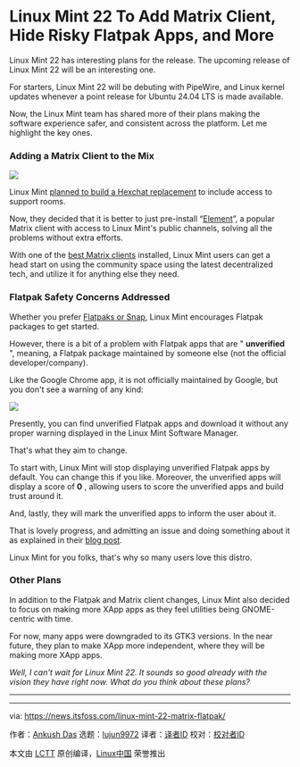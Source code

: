 [#]: subject: "Linux Mint 22 To Add Matrix Client, Hide Risky Flatpak Apps, and More"
[#]: via: "https://news.itsfoss.com/linux-mint-22-matrix-flatpak/"
[#]: author: "Ankush Das https://news.itsfoss.com/author/ankush/"
[#]: collector: "lujun9972/lctt-scripts-1705972010"
[#]: translator: " "
[#]: reviewer: " "
[#]: publisher: " "
[#]: url: " "

Linux Mint 22 To Add Matrix Client, Hide Risky Flatpak Apps, and More
======
Linux Mint 22 has interesting plans for the release.
The upcoming release of Linux Mint 22 will be an interesting one.

For starters, Linux Mint 22 will be debuting with PipeWire, and Linux kernel updates whenever a point release for Ubuntu 24.04 LTS is made available.

Now, the Linux Mint team has shared more of their plans making the software experience safer, and consistent across the platform. Let me highlight the key ones.

### Adding a Matrix Client to the Mix

![][1]

Linux Mint [planned to build a Hexchat replacement][2] to include access to support rooms.

Now, they decided that it is better to just pre-install “[Element][3]”, a popular Matrix client with access to Linux Mint's public channels, solving all the problems without extra efforts.

With one of the [best Matrix clients][4] installed, Linux Mint users can get a head start on using the community space using the latest decentralized tech, and utilize it for anything else they need.

### Flatpak Safety Concerns Addressed

Whether you prefer [Flatpaks or Snap][5], Linux Mint encourages Flatpak packages to get started.

However, there is a bit of a problem with Flatpak apps that are " **unverified** ", meaning, a Flatpak package maintained by someone else (not the official developer/company).

Like the Google Chrome app, it is not officially maintained by Google, but you don't see a warning of any kind:

![][6]

Presently, you can find unverified Flatpak apps and download it without any proper warning displayed in the Linux Mint Software Manager.

That's what they aim to change.

To start with, Linux Mint will stop displaying unverified Flatpak apps by default. You can change this if you like. Moreover, the unverified apps will display a score of **0** , allowing users to score the unverified apps and build trust around it.

And, lastly, they will mark the unverified apps to inform the user about it.

That is lovely progress, and admitting an issue and doing something about it as explained in their [blog post][7].

Linux Mint for you folks, that's why so many users love this distro.

### Other Plans

In addition to the Flatpak and Matrix client changes, Linux Mint also decided to focus on making more XApp apps as they feel utilities being GNOME-centric with time.

For now, many apps were downgraded to its GTK3 versions. In the near future, they plan to make XApp more independent, where they will be making more XApp apps.

_Well, I can't wait for Linux Mint 22. It sounds so good already with the vision they have right now. What do you think about these plans?_

* * *

--------------------------------------------------------------------------------

via: https://news.itsfoss.com/linux-mint-22-matrix-flatpak/

作者：[Ankush Das][a]
选题：[lujun9972][b]
译者：[译者ID](https://github.com/译者ID)
校对：[校对者ID](https://github.com/校对者ID)

本文由 [LCTT](https://github.com/LCTT/TranslateProject) 原创编译，[Linux中国](https://linux.cn/) 荣誉推出

[a]: https://news.itsfoss.com/author/ankush/
[b]: https://github.com/lujun9972
[1]: https://news.itsfoss.com/content/images/2024/05/linux-mint-matrix.png
[2]: https://news.itsfoss.com/linux-mint-jargonaut/
[3]: https://element.io/
[4]: https://itsfoss.com/best-matrix-clients/
[5]: https://itsfoss.com/flatpak-vs-snap/
[6]: https://news.itsfoss.com/content/images/2024/05/flatpak-chrome.png
[7]: https://blog.linuxmint.com/?p=4675
